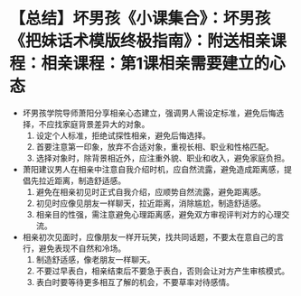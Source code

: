 # 【总结】坏男孩《小课集合》：坏男孩《把妹话术模版终极指南》：附送相亲课程：相亲课程：第1课相亲需要建立的心态

-   坏男孩学院导师萧阳分享相亲心态建立，强调男人需设定标准，避免后悔选择，不应找家庭背景差异大的对象。
    1.  设定个人标准，拒绝试探性相亲，避免后悔选择。
    2.  首要注意第一印象，放弃不合适对象，重视长相、职业和性格匹配。
    3.  选择对象时，除背景相近外，应注重外貌、职业和收入，避免家庭负担。
-   萧阳建议男人在相亲中注意自我介绍时机，应自然流露，避免造成距离感，提倡先拉近距离，制造舒适感。
    1.  避免在相亲初见时正式自我介绍，应顺势自然流露，避免距离感。
    2.  初见时应像见朋友一样聊天，拉近距离，消除尴尬，制造舒适感。
    3.  相亲目的性强，需注意避免心理距离感，避免双方审视评判对方的心理交流。
-   相亲初次见面时，应像朋友一样开玩笑，找共同话题，不要太在意自己的言行，避免表现不自然和冷场。
    1.  制造舒适感，像老朋友一样聊天。
    2.  不要过早表白，相亲结束后不要急于表白，否则会让对方产生审核模式。
    3.  表白时要等待更多相互了解的机会，不要草率对待感情。